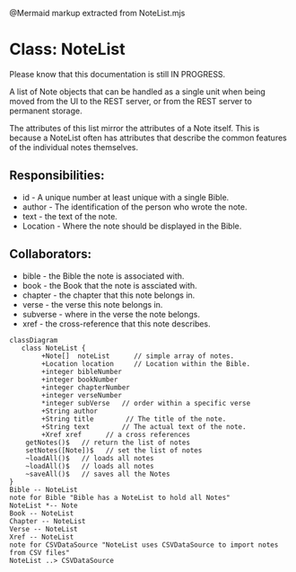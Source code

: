 @Mermaid markup extracted from NoteList.mjs
 # Class: NoteList

 Please know that this documentation is still IN PROGRESS.

 A list of Note objects that can be handled as a single unit when
 being moved from the UI to the REST server, or from the REST server
 to permanent storage.

 The attributes of this list mirror the attributes of a Note itself.
 This is because a NoteList often has attributes that describe the
 common features of the individual notes themselves.

 ## Responsibilities:
 * id - A unique number at least unique with a single Bible.
 * author - The identification of the person who wrote the note.
 * text - the text of the note.
 * Location - Where the note should be displayed in the Bible.

 ## Collaborators:
 * bible - the Bible the note is associated with.
 * book - the Book that the note is assciated with.
 * chapter - the chapter that this note belongs in.
 * verse - the verse this note belongs in.
 * subverse - where in the verse the note belongs.
 * xref - the cross-reference that this note describes.
 ```mermaid
 classDiagram
    class NoteList {
         +Note[]  noteList      // simple array of notes.
         +Location location     // Location within the Bible.
         +integer bibleNumber
         +integer bookNumber
         +integer chapterNumber
         +integer verseNumber
         *integer subVerse   // order within a specific verse
         +String author
         +String title        // The title of the note.
         +String text        // The actual text of the note.
         +Xref xref      // a cross references
     getNotes()$   // return the list of notes
     setNotes([Note])$   // set the list of notes
     ~loadAll()$   // loads all notes
     ~loadAll()$   // loads all notes
     ~saveAll()$   // saves all the Notes
 }
 Bible -- NoteList
 note for Bible "Bible has a NoteList to hold all Notes"
 NoteList *-- Note
 Book -- NoteList
 Chapter -- NoteList
 Verse -- NoteList
 Xref -- NoteList
 note for CSVDataSource "NoteList uses CSVDataSource to import notes from CSV files"
 NoteList ..> CSVDataSource
 ```
